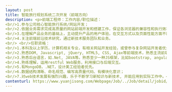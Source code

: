 ```yaml
---                
layout: post       
title: 智能旅行规划系统二次开发（前端方向）           
description: <p>前端工程师：工作内容/职位描述：<br/>1.参与公司核心智能旅行系统/网站开发；<br/>2.依据业务需求完成高质量的网站前端开发和搭建工作，保证各浏览器的兼容性和执行效率； <br/>3.在理解产品业务的基础上，主动提升产品的用户体验，在交互方式以及页面性能方面不断创新； <br/>4.关注前端前沿技术研究，通过新技术服务团队和业务。<br/> <br/>任职资格：<br/>1.本科及以上学历，计算机相关专业，有相关网站开发经验，或曾参与复杂网站开发者优先； <br/>2.熟悉DOM, Javascript, jQuery, HTML5, CSS, Ajax等前端技术，熟悉主流前端开发架构； <br/>3.熟悉后台语言，如.Net, JAVA等。熟悉至少一种JS框架，比如bootstrap, angular, vue, react； <br/>4.熟练理解，运用restful Web服务，利用接口与后端交互。<br/>5.有MongoDB，.NET，设计美工经验者优先。<br/>6.数据结构清晰、命名规范、编写高质量代码、有模块化意识； <br/>7.对web技术发展有强烈兴趣，乐于不断学习新知识与新技术, 并能应用到实际工作中。</p>     
contenturl: https://www.yuanjisong.com/Webpage/Job/../Job/detail/jobid/101474      
---                 
```

